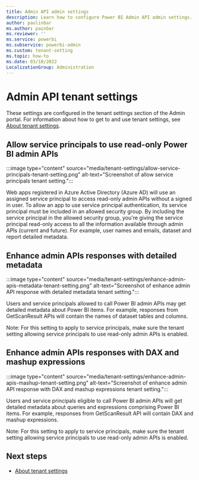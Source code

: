 ```yaml
---
title: Admin API admin settings
description: Learn how to configure Power BI Admin API admin settings.
author: paulinbar
ms.author: painbar
ms.reviewer: ''
ms.service: powerbi
ms.subservice: powerbi-admin
ms.custom: tenant-setting
ms.topic: how-to
ms.date: 03/10/2022
LocalizationGroup: Administration
---
```


# Admin API tenant settings

These settings are configured in the tenant settings section of the Admin portal. For information about how to get to and use tenant settings, see [About tenant settings](/power-bi/admin/service-admin-portal-about-tenant-settings).

## Allow service principals to use read-only Power BI admin APIs

:::image type="content" source="media/tenant-settings/allow-service-principals-tenant-setting.png" alt-text="Screenshot of allow service principals tenant setting.":::

Web apps registered in Azure Active Directory (Azure AD) will use an assigned service principal to access read-only admin APIs without a signed in user. To allow an app to use service principal authentication, its service principal must be included in an allowed security group. By including the service principal in the allowed security group, you're giving the service principal read-only access to all the information available through admin APIs (current and future). For example, user names and emails, dataset and report detailed metadata.

## Enhance admin APIs responses with detailed metadata

:::image type="content" source="media/tenant-settings/enhance-admin-apis-metadata-tenant-setting.png" alt-text="Screenshot of enhance admin API response with detailed metadata tenant setting.":::

Users and service principals allowed to call Power BI admin APIs may get detailed metadata about Power BI items. For example, responses from GetScanResult APIs will contain the names of dataset tables and columns.

Note: For this setting to apply to service principals, make sure the tenant setting allowing service principals to use read-only admin APIs is enabled.

## Enhance admin APIs responses with DAX and mashup expressions

:::image type="content" source="media/tenant-settings/enhance-admin-apis-mashup-tenant-setting.png" alt-text="Screenshot of enhance admin API response with DAX and mashup expressions tenant setting.":::

Users and service principals eligible to call Power BI admin APIs will get detailed metadata about queries and expressions comprising Power BI items. For example, responses from GetScanResult API will contain DAX and mashup expressions.

Note: For this setting to apply to service principals, make sure the tenant setting allowing service principals to use read-only admin APIs is enabled.

## Next steps

* [About tenant settings](/power-bi/admin/service-admin-portal-about-tenant-settings)